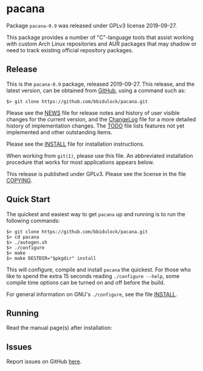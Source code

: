 [pacana -- read me first file.  2019-09-27]: #

pacana
===============

Package `pacana-0.9` was released under GPLv3 license 2019-09-27.

This package provides a number of "C"-language tools that assist working
with custom Arch Linux repositories and AUR packages that may shadow or
need to track existing official repository packages.


Release
-------

This is the `pacana-0.9` package, released 2019-09-27.  This
release, and the latest version, can be obtained from [GitHub][1], using
a command such as:

    $> git clone https://github.com/bbidulock/pacana.git

Please see the [NEWS][3] file for release notes and history of user
visible changes for the current version, and the [ChangeLog][4] file for
a more detailed history of implementation changes.  The [TODO][5] file
lists features not yet implemented and other outstanding items.

Please see the [INSTALL][7] file for installation instructions.

When working from `git(1)`, please use this file.  An abbreviated
installation procedure that works for most applications appears below.

This release is published under GPLv3.  Please see the license in the
file [COPYING][9].


Quick Start
-----------

The quickest and easiest way to get `pacana` up and running is to run
the following commands:

    $> git clone https://github.com/bbidulock/pacana.git
    $> cd pacana
    $> ./autogen.sh
    $> ./configure
    $> make
    $> make DESTDIR="$pkgdir" install

This will configure, compile and install `pacana` the quickest.  For
those who like to spend the extra 15 seconds reading `./configure
--help`, some compile time options can be turned on and off before the
build.

For general information on GNU's `./configure`, see the file
[INSTALL][7].


Running
-------

Read the manual page(s) after installation:


Issues
------

Report issues on GitHub [here][2].



[1]: https://github.com/bbidulock/pacana
[2]: https://github.com/bbidulock/pacana/issues
[3]: https://github.com/bbidulock/pacana/blob/0.9/NEWS
[4]: https://github.com/bbidulock/pacana/blob/0.9/ChangeLog
[5]: https://github.com/bbidulock/pacana/blob/0.9/TODO
[6]: https://github.com/bbidulock/pacana/blob/0.9/COMPLIANCE
[7]: https://github.com/bbidulock/pacana/blob/0.9/INSTALL
[8]: https://github.com/bbidulock/pacana/blob/0.9/LICENSE
[9]: https://github.com/bbidulock/pacana/blob/0.9/COPYING

[ vim: set ft=markdown sw=4 tw=72 nocin nosi fo+=tcqlorn spell: ]: #
